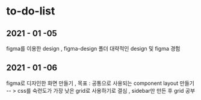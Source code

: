 # to-do-list

## 2021 - 01 -05
figma를 이용한 design , figma-design 폴더 대략적인 design 및 figma 경험

## 2021 - 01 -06
figma로 디자인한 화면 만들기 , 목표 : 공통으로 사용되는 component layout 만들기
 -- > css를 숙련도가 가장 낮은 grid로 사용하기로 결심 , sidebar만 만든 후 grid 공부